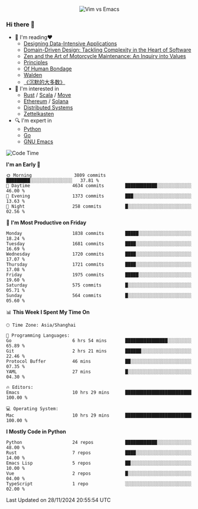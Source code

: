 <p align="center">
    <img src="https://gist.githubusercontent.com/coldnight/e696baffb094e71c96cb302118878eae/raw/40ea5053a6f66cc65f90f437e4173497da225958/banner.gif" alt="Vim vs Emacs" />
</p>

### Hi there 👋

- 📖 I'm reading❤️
    + [Designing Data-Intensive Applications](https://www.oreilly.com/library/view/designing-data-intensive-applications/9781491903063/)
    + [Domain-Driven Design: Tackling Complexity in the Heart of Software](https://www.dddcommunity.org/book/evans_2003/)
    + [Zen and the Art of Motorcycle Maintenance: An Inquiry into Values](https://en.wikipedia.org/wiki/Zen_and_the_Art_of_Motorcycle_Maintenance)
    + [Principles](https://www.principles.com/)
    + [Of Human Bondage](https://en.wikipedia.org/wiki/Of_Human_Bondage)
    + [Walden](https://en.wikipedia.org/wiki/Walden)
    + [《沉默的大多数》](https://en.wikipedia.org/wiki/Silent_majority)
- 🌱 I'm interested in
    + [Rust](https://www.rust-lang.org/) / [Scala](https://www.scala-lang.org/) / [Move](https://github.com/move-language/move/)
    + [Ethereum](https://ethereum.org/en/) / [Solana](https://solana.com/)
	+ [Distributed Systems](https://www.linuxzen.com/notes/topics/20200320174417_%E5%88%86%E5%B8%83%E5%BC%8F/)
	+ [Zettelkasten](https://www.linuxzen.com/notes/notes/20220120080920-slip_box/)
- 🔍 I'm expert in
    + [Python](https://www.python.org/)
    + [Go](https://go.dev/)
    + [GNU Emacs](https://www.gnu.org/software/emacs/)

<!--START_SECTION:waka-->
![Code Time](http://img.shields.io/badge/Code%20Time-3%2C185%20hrs%2030%20mins-blue)

**I'm an Early 🐤** 

```text
🌞 Morning                3809 commits        █████████░░░░░░░░░░░░░░░░   37.81 % 
🌆 Daytime                4634 commits        ████████████░░░░░░░░░░░░░   46.00 % 
🌃 Evening                1373 commits        ███░░░░░░░░░░░░░░░░░░░░░░   13.63 % 
🌙 Night                  258 commits         █░░░░░░░░░░░░░░░░░░░░░░░░   02.56 % 
```
📅 **I'm Most Productive on Friday** 

```text
Monday                   1838 commits        █████░░░░░░░░░░░░░░░░░░░░   18.24 % 
Tuesday                  1681 commits        ████░░░░░░░░░░░░░░░░░░░░░   16.69 % 
Wednesday                1720 commits        ████░░░░░░░░░░░░░░░░░░░░░   17.07 % 
Thursday                 1721 commits        ████░░░░░░░░░░░░░░░░░░░░░   17.08 % 
Friday                   1975 commits        █████░░░░░░░░░░░░░░░░░░░░   19.60 % 
Saturday                 575 commits         █░░░░░░░░░░░░░░░░░░░░░░░░   05.71 % 
Sunday                   564 commits         █░░░░░░░░░░░░░░░░░░░░░░░░   05.60 % 
```


📊 **This Week I Spent My Time On** 

```text
🕑︎ Time Zone: Asia/Shanghai

💬 Programming Languages: 
Go                       6 hrs 54 mins       ████████████████░░░░░░░░░   65.89 % 
Git                      2 hrs 21 mins       ██████░░░░░░░░░░░░░░░░░░░   22.46 % 
Protocol Buffer          46 mins             ██░░░░░░░░░░░░░░░░░░░░░░░   07.35 % 
YAML                     27 mins             █░░░░░░░░░░░░░░░░░░░░░░░░   04.30 % 

🔥 Editors: 
Emacs                    10 hrs 29 mins      █████████████████████████   100.00 % 

💻 Operating System: 
Mac                      10 hrs 29 mins      █████████████████████████   100.00 % 
```

**I Mostly Code in Python** 

```text
Python                   24 repos            ████████████░░░░░░░░░░░░░   48.00 % 
Rust                     7 repos             ████░░░░░░░░░░░░░░░░░░░░░   14.00 % 
Emacs Lisp               5 repos             ██░░░░░░░░░░░░░░░░░░░░░░░   10.00 % 
Vue                      2 repos             █░░░░░░░░░░░░░░░░░░░░░░░░   04.00 % 
TypeScript               1 repo              ░░░░░░░░░░░░░░░░░░░░░░░░░   02.00 % 
```




 Last Updated on 28/11/2024 20:55:54 UTC
<!--END_SECTION:waka-->
